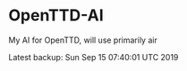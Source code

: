 # OpenTTD-AI
My AI for OpenTTD, will use primarily air

Latest backup: Sun Sep 15 07:40:01 UTC 2019
